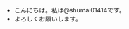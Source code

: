 - こんにちは。私は@shumai01414です。
- よろしくお願いします。

<!---
shumai01414/shumai01414 is a ✨ special ✨ repository because its `README.md` (this file) appears on your GitHub profile.
You can click the Preview link to take a look at your changes.
--->
